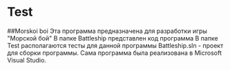 # Test
##Morskoi boi 
Эта программа предназначена для разработки игры "Морской бой"
В папке Battleship представлен код программа
В папке Test располагаются тесты для данной программы
Battleship.sln - проект для сборки программы.
Сама программа была реализована в Microsoft Visual Studio.
